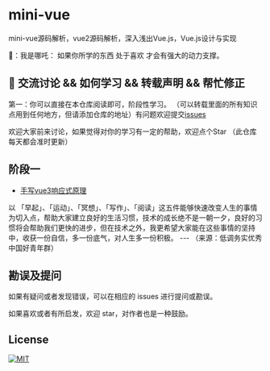 # mini-vue

mini-vue源码解析，vue2源码解析，深入浅出Vue.js，Vue.js设计与实现

👤：我是哪吒： 如果你所学的东西 处于喜欢 才会有强大的动力支撑。

## 🐤 交流讨论 && 如何学习 && 转载声明 && 帮忙修正

第一：你可以直接在本仓库阅读即可，阶段性学习。 （可以转载里面的所有知识点用到任何地方，但请添加仓库的地址）有问题欢迎提交[issues](https://github.com/webVueBlog/mini-vue/issues)

欢迎大家前来讨论，如果觉得对你的学习有一定的帮助，欢迎点个Star （此仓库每天都会准时更新）

## 阶段一

- [手写vue3响应式原理](./手写vue3响应式原理/index.md)


以 「早起」、「运动」、「冥想」、「写作」、「阅读」这五件能够快速改变人生的事情为切入点，帮助大家建立良好的生活习惯，技术的成长绝不是一朝一夕，良好的习惯将会帮助我们更快的进步，但在技术之外，我更希望大家能在这些事情的坚持中，收获一份自信，多一份底气，对人生多一份积极。 --- （来源：低调务实优秀中国好青年群）

## 勘误及提问

如果有疑问或者发现错误，可以在相应的 issues 进行提问或勘误。

如果喜欢或者有所启发，欢迎 star，对作者也是一种鼓励。

## License
[![MIT](http://api.haizlin.cn/api?mod=interview&ctr=issues&act=generateSVG&type=a.svg)](https://github.com/webVueBlog/interview-answe)